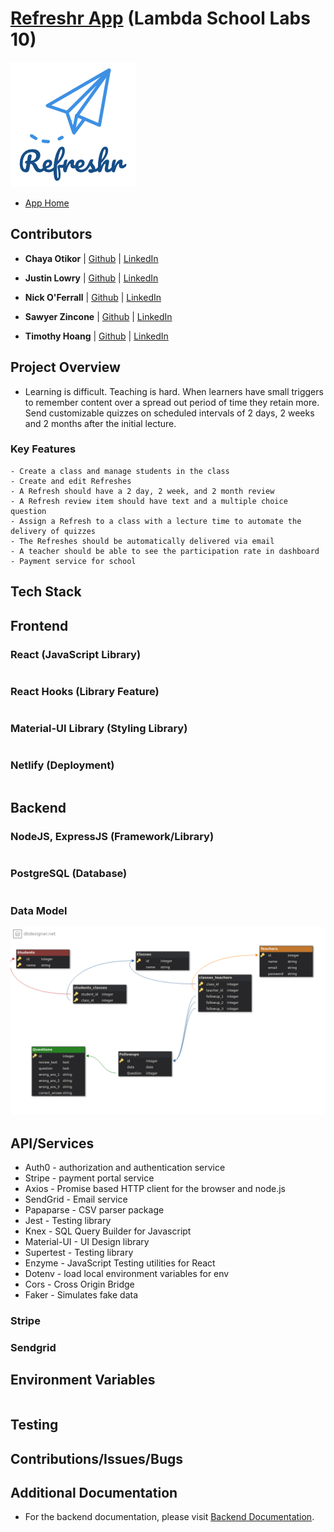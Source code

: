 # [Refreshr App](https://refreshr-app.netlify.com) (Lambda School Labs 10)

![Refreshr Logo](./logo.png "Refresh your mind")

- [App Home](https://refreshr-app.netlify.com)

## Contributors

- **Chaya Otikor** | [Github](https://github.com/cotikor) | [LinkedIn]()

- **Justin Lowry** | [Github](https://github.com/dividedsky) | [LinkedIn]()

- **Nick O'Ferrall** | [Github](https://github.com/nickoferrall) | [LinkedIn]()

- **Sawyer Zincone** | [Github](https://github.com/szincone) | [LinkedIn]()

- **Timothy Hoang** | [Github](https://github.com/timh1203) | [LinkedIn]()

## Project Overview

- Learning is difficult. Teaching is hard. When learners have small triggers to remember content over a spread out period of time they retain more. Send customizable quizzes on scheduled intervals of 2 days, 2 weeks and 2 months after the initial lecture.

### Key Features

```
- Create a class and manage students in the class
- Create and edit Refreshes
- A Refresh should have a 2 day, 2 week, and 2 month review
- A Refresh review item should have text and a multiple choice question
- Assign a Refresh to a class with a lecture time to automate the delivery of quizzes
- The Refreshes should be automatically delivered via email
- A teacher should be able to see the participation rate in dashboard
- Payment service for school
```

## Tech Stack

## Frontend

### React (JavaScript Library)

```

```

### React Hooks (Library Feature)

```

```

### Material-UI Library (Styling Library)

```

```

### Netlify (Deployment)

```

```

## Backend

### NodeJS, ExpressJS (Framework/Library)

```

```

### PostgreSQL (Database)

```

```

### Data Model

![Data Model](./dataModel.png "Refreshr Data Model")

## API/Services

- Auth0 - authorization and authentication service
- Stripe - payment portal service
- Axios - Promise based HTTP client for the browser and node.js
- SendGrid - Email service
- Papaparse - CSV parser package
- Jest - Testing library
- Knex - SQL Query Builder for Javascript
- Material-UI - UI Design library
- Supertest - Testing library
- Enzyme - JavaScript Testing utilities for React
- Dotenv - load local environment variables for env
- Cors - Cross Origin Bridge
- Faker - Simulates fake data

### Stripe

### Sendgrid

## Environment Variables

```

```

## Testing

## Contributions/Issues/Bugs

## Additional Documentation

- For the backend documentation, please visit [Backend Documentation]().

